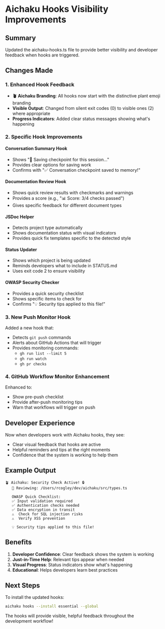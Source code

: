 # Aichaku Hooks Visibility Improvements

## Summary

Updated the aichaku-hooks.ts file to provide better visibility and developer feedback when hooks are triggered.

## Changes Made

### 1. Enhanced Hook Feedback

- **🪴 Aichaku Branding**: All hooks now start with the distinctive plant emoji branding
- **Visible Output**: Changed from silent exit codes (0) to visible ones (2) where appropriate
- **Progress Indicators**: Added clear status messages showing what's happening

### 2. Specific Hook Improvements

#### Conversation Summary Hook

- Shows "💾 Saving checkpoint for this session..."
- Provides clear options for saving work
- Confirms with "✅ Conversation checkpoint saved to memory!"

#### Documentation Review Hook

- Shows quick review results with checkmarks and warnings
- Provides a score (e.g., "📊 Score: 3/4 checks passed")
- Gives specific feedback for different document types

#### JSDoc Helper

- Detects project type automatically
- Shows documentation status with visual indicators
- Provides quick fix templates specific to the detected style

#### Status Updater

- Shows which project is being updated
- Reminds developers what to include in STATUS.md
- Uses exit code 2 to ensure visibility

#### OWASP Security Checker

- Provides a quick security checklist
- Shows specific items to check for
- Confirms "💡 Security tips applied to this file!"

### 3. New Push Monitor Hook

Added a new hook that:

- Detects `git push` commands
- Alerts about GitHub Actions that will trigger
- Provides monitoring commands:
  - `gh run list --limit 5`
  - `gh run watch`
  - `gh pr checks`

### 4. GitHub Workflow Monitor Enhancement

Enhanced to:

- Show pre-push checklist
- Provide after-push monitoring tips
- Warn that workflows will trigger on push

## Developer Experience

Now when developers work with Aichaku hooks, they see:

- Clear visual feedback that hooks are active
- Helpful reminders and tips at the right moments
- Confidence that the system is working to help them

## Example Output

```
🪴 Aichaku: Security Check Active! 🔒
   📝 Reviewing: /Users/rcogley/dev/aichaku/src/types.ts

   OWASP Quick Checklist:
   ✅ Input validation required
   ✅ Authentication checks needed
   ✅ Data encryption in transit
   ⚠️  Check for SQL injection risks
   ⚠️  Verify XSS prevention

   💡 Security tips applied to this file!
```

## Benefits

1. **Developer Confidence**: Clear feedback shows the system is working
2. **Just-in-Time Help**: Relevant tips appear when needed
3. **Visual Progress**: Status indicators show what's happening
4. **Educational**: Helps developers learn best practices

## Next Steps

To install the updated hooks:

```bash
aichaku hooks --install essential --global
```

The hooks will provide visible, helpful feedback throughout the development workflow!
